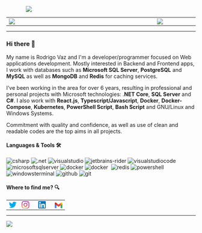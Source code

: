 <center align="center">
    <p align="center">
        <img width="400px" align="center" style="display: block; margin: 0 auto; cursor: normal;" src="svg/programming.svg" />
    </p>
</center>

<center>
    <table>
        <tr>
            <td><img width="380px" align="left" src="https://github-readme-stats.vercel.app/api/top-langs/?username=drigovz&hide=html&layout=compact&theme=buefy&title_color=814AC1&bg_color=0D1117&text_color=FFFFFF&hide_border=true" /></td>
            <td><img width="380px" align="left" src="https://github-readme-stats.vercel.app/api?username=drigovz&theme=buefy&title_color=814AC1&bg_color=0D1117&text_color=FFFFFF&hide_border=true"/></td>
        </tr>   
    </table>
</center>  

<hr />

### Hi there 👋
<!-- <img src="svg/hello.gif" width="24px" /> -->

My name is Rodrigo Vaz and I'm a developer/programmer focused on Web applications development. Mostly interested in Backend and Frontend apps, I work with databases such as **Microsoft SQL Server**, **PostgreSQL** and **MySQL** as well as **MongoDB** and **Redis** for caching services.

I’ve been working in the area for over 6 years, resulting in professional and personal projects with Microsoft technologies: .**NET Core**, **SQL Server** and **C#**. I also work with **React.js**, **Typescript/Javascript**, **Docker**, **Docker-Compose**, **Kubernetes**, **PowerShell Script**, **Bash Script** and GNU/Linux and Windows Systems.

Commitment with quality and confidence, as well as use of clean and readable codes are the top aims in all projects.


#### Languages & Tools 🛠

![csharp](https://img.shields.io/badge/-csharp-05122A?style=for-the-badge&color=purple&logo=csharp&logoColor=white)&nbsp;![.net](https://img.shields.io/badge/-.net-05122A?style=for-the-badge&color=purple&logo=.net&logoColor=white)&nbsp;![visualstudio](https://img.shields.io/badge/-visual_studio-05122A?style=for-the-badge&color=purple&logo=visualstudio&logoColor=white)&nbsp;![jetbrains-rider](https://img.shields.io/badge/-jetbrains_rider-05122A?style=for-the-badge&color=purple&logo=rider&logoColor=white)&nbsp;![visualstudiocode](https://img.shields.io/badge/-visual_studio_code-05122A?style=for-the-badge&color=purple&logo=visualstudiocode&logoColor=white)&nbsp;![microsoftsqlserver](https://img.shields.io/badge/-sql_server-05122A?style=for-the-badge&color=purple&logo=microsoftsqlserver&logoColor=white)&nbsp;![docker](https://img.shields.io/badge/-docker-05122A?style=for-the-badge&color=purple&logo=docker&logoColor=white)&nbsp;![docker](https://img.shields.io/badge/-kubernetes-05122A?style=for-the-badge&color=purple&logo=kubernetes&logoColor=white)&nbsp;
![redis](https://img.shields.io/badge/-redis-05122A?style=for-the-badge&color=purple&logo=redis&logoColor=white)&nbsp;![powershell](https://img.shields.io/badge/-powershell-05122A?style=for-the-badge&color=purple&logo=powershell&logoColor=white)&nbsp;![windowsterminal](https://img.shields.io/badge/-windows_terminal-05122A?style=for-the-badge&color=purple&logo=windowsterminal&logoColor=white)&nbsp;![github](https://img.shields.io/badge/-github-05122A?style=for-the-badge&color=purple&logo=github&logoColor=white)&nbsp;![git](https://img.shields.io/badge/-git-05122A?style=for-the-badge&color=purple&logo=git&logoColor=white)&nbsp;

<!-- ![githubactions](https://img.shields.io/badge/-githubactions-05122A?style=flat&color=white&logo=githubactions)&nbsp; -->
<!-- ![windows](https://img.shields.io/badge/-windows-05122A?style=flat&color=blue&logo=windows)&nbsp; -->
<!-- ![nodejs](https://img.shields.io/badge/-nodejs-05122A?style=flat&color=green$logo=nodejs&logo=node.js)&nbsp;![typescript](https://img.shields.io/badge/-typescript-05122A?style=flat&color=white&logo=typescript)&nbsp;![javascript](https://img.shields.io/badge/-javascript-05122A?style=flat&color=0d1017&logo=javascript)&nbsp; -->
<!-- ![bash](https://img.shields.io/badge/-bash-05122A?style=flat&color=0d1017&logo=gnubash)&nbsp; -->
<!-- ![linux](https://img.shields.io/badge/-linux-05122A?style=flat&color=0d1017&logo=linux)&nbsp; -->
<!-- ![kubernetes](https://img.shields.io/badge/-kubernetes-05122A?style=flat&color=0d1017&logo=kubernetes)&nbsp; -->
<!-- ![postgresql](https://img.shields.io/badge/-postgresql-05122A?style=flat&color=0d1017&logo=postgresql)&nbsp;
![mysql](https://img.shields.io/badge/-mysql-05122A?style=flat&color=0d1017&logo=mysql)&nbsp;
![mongodb](https://img.shields.io/badge/-mongodb-05122A?style=flat&color=green&logo=mongodb)&nbsp; -->


#### Where to find me? 🔍

<div style="text-align: left;">
<table style="border:0px">
	<td style="border:0px">
		<a href="https://twitter.com/drigovz" target="_blank">
			<img width="20px" align="center" style="display: inline-block; cursor: normal;" src="svg/logo_twitter.png" />
		</a>
	</td>
	<td style="border:0px">
		<a href="https://www.instagram.com/drigovz/" target="_blank">
		<img width="20px" align="center" style="display: inline; cursor: normal; margin-right: 10px;" src="svg/logo_instagram.png" />
	</a>
	</td>
	<td style="border:0px">
		<a href="https://www.linkedin.com/in/rodrigo-vaz-del-pino/" target="_blank">
		<img width="20px" align="center" style="display: inline-block; cursor: normal; margin-right: 10px;" src="svg/logo_linkedin.png" />
	</a>
	</td>
	<td style="border:0px">
	<a href="mailto:rodrigodp2014@gmail.com">
		<img width="20px" align="center" style="display: inline-block; cursor: normal;" src="svg/logo_gmail.png" />
	</a>
	</td>
</table>
</div>

<hr />
<p>
    <img src="https://komarev.com/ghpvc/?username=drigovz&color=blue&style=flat" />
</p>
